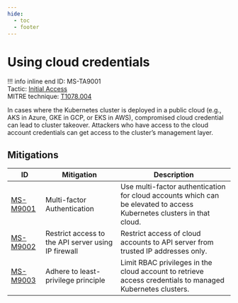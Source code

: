 ```yaml
---
hide:
  - toc
  - footer
---
```


# Using cloud credentials

!!! info inline end
    ID: MS-TA9001<br>
    Tactic: [Initial Access](../tactics/InitialAccess/index.md) <br>
    MITRE technique: [T1078.004](https://attack.mitre.org/techniques/T1078/004/)

In cases where the Kubernetes cluster is deployed in a public cloud (e.g., AKS in Azure, GKE in GCP, or EKS in AWS), compromised cloud credential can lead to cluster takeover. Attackers who have access to the cloud account credentials can get access to the cluster’s management layer.

## Mitigations

|ID|Mitigation|Description|
|--|----------|-----------|
|[MS-M9001](../mitigations/MS-M9001%20Multi-factor%20Authentication.md)|Multi-factor Authentication|Use multi-factor authentication for cloud accounts which can be elevated to access Kubernetes clusters in that cloud.|
|[MS-M9002](../mitigations/MS-M9002%20Restrict%20access%20to%20the%20API%20server%20using%20IP%20firewall.md)|Restrict access to the API server using IP firewall|Restrict access of cloud accounts to API server from trusted IP addresses only.|
|[MS-M9003](../mitigations/MS-M9003%20Adhere%20to%20least-privilege%20principle.md)|Adhere to least-privilege principle|Limit RBAC privileges in the cloud account to retrieve access credentials to managed Kubernetes clusters.|